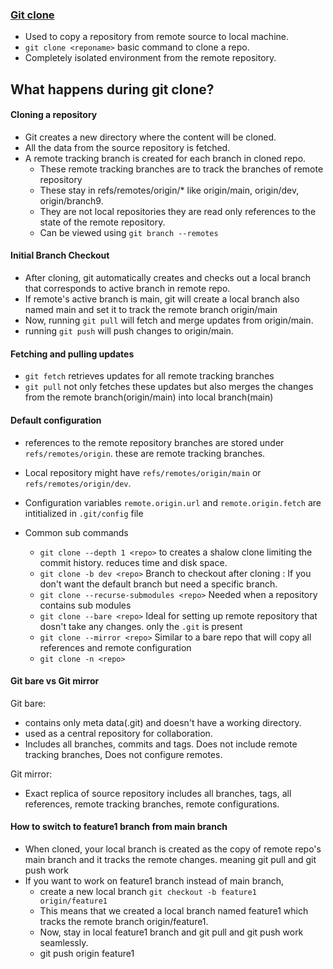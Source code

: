 ### [Git clone](https://git-scm.com/docs/git-clone "git clone")
- Used to copy a repository from remote source to local machine.
- `git clone <reponame>` basic command to clone a repo.
- Completely isolated environment from the remote repository.

## What happens during git clone?
#### Cloning a repository

- Git creates a new directory where the content will be cloned.
- All the data from the source repository is fetched.
- A remote tracking branch is created for each branch in cloned repo. 
    - These remote tracking branches are to track the branches of remote repository
    - These stay in refs/remotes/origin/* like origin/main, origin/dev, origin/branch9.
    - They are not local repositories they are read only references to the state of the remote repository.  
    - Can be viewed using `git branch --remotes` 

#### Initial Branch Checkout

- After cloning, git automatically creates and checks out a local branch that corresponds to active branch in remote repo.
- If remote's active branch is main, git will create a local branch also named main and set it to track the remote branch origin/main 
- Now, running `git pull` will fetch and merge updates from origin/main.
- running `git push` will push changes to origin/main.
#### Fetching and pulling updates

- `git fetch` retrieves updates for all remote tracking branches
- `git pull` not only fetches these updates but also merges the changes from the remote branch(origin/main) into local branch(main)

#### Default configuration

- references to the remote repository branches are stored under `refs/remotes/origin`. these are remote tracking branches.
- Local repository might have `refs/remotes/origin/main` or `refs/remotes/origin/dev`.
- Configuration variables `remote.origin.url` and `remote.origin.fetch` are intitialized in `.git/config` file 

- Common sub commands
    - `git clone --depth 1 <repo>` to creates a shalow clone limiting the commit history. reduces time and disk space.
    - `git clone -b dev <repo>` Branch to checkout after cloning : If you don't want the default branch but need a specific branch.
    - `git clone --recurse-submodules <repo>` Needed when a repository contains sub modules 
    - `git clone --bare <repo>` Ideal for setting up remote repository that dosn't take any changes. only the `.git` is present
    - `git clone --mirror <repo>` Similar to a bare repo that will copy all references and remote configuration
    - `git clone -n <repo>` 


#### Git bare vs Git mirror
Git bare:  
- contains only meta data(.git) and doesn't have a working directory.
- used as a central repository for collaboration.
- Includes all branches, commits and tags. Does not include remote tracking branches, Does not configure remotes.

Git mirror:
- Exact replica of source repository includes all branches, tags, all references, remote tracking branches, remote configurations.

#### How to switch to feature1 branch from main branch
- When cloned, your local branch is created as the copy of remote repo's main branch and it tracks the remote changes. meaning git pull and git push work 
- If you want to work on feature1 branch instead of main branch, 
    - create a new local branch `git checkout -b feature1 origin/feature1`
    - This means that we created a local branch named feature1 which tracks the remote branch origin/feature1.
    - Now, stay in local feature1 branch and git pull and git push work seamlessly.
    - git push origin feature1
